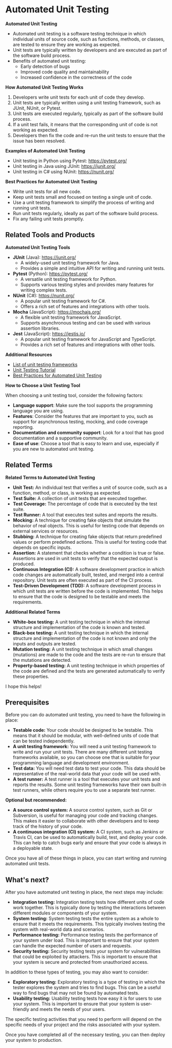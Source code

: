 # Automated Unit Testing

**Automated Unit Testing**

- Automated unit testing is a software testing technique in which individual units of source code, such as functions, methods, or classes, are tested to ensure they are working as expected.
- Unit tests are typically written by developers and are executed as part of the software build process.
- Benefits of automated unit testing:
  - Early detection of bugs
  - Improved code quality and maintainability
  - Increased confidence in the correctness of the code

**How Automated Unit Testing Works**

1. Developers write unit tests for each unit of code they develop.
2. Unit tests are typically written using a unit testing framework, such as JUnit, NUnit, or Pytest.
3. Unit tests are executed regularly, typically as part of the software build process.
4. If a unit test fails, it means that the corresponding unit of code is not working as expected.
5. Developers then fix the code and re-run the unit tests to ensure that the issue has been resolved.

**Examples of Automated Unit Testing**

- Unit testing in Python using Pytest: https://pytest.org/
- Unit testing in Java using JUnit: https://junit.org/
- Unit testing in C# using NUnit: https://nunit.org/

**Best Practices for Automated Unit Testing**

- Write unit tests for all new code.
- Keep unit tests small and focused on testing a single unit of code.
- Use a unit testing framework to simplify the process of writing and running unit tests.
- Run unit tests regularly, ideally as part of the software build process.
- Fix any failing unit tests promptly.

## Related Tools and Products

**Automated Unit Testing Tools**

- **JUnit** (Java): https://junit.org/
  - A widely-used unit testing framework for Java.
  - Provides a simple and intuitive API for writing and running unit tests.
- **Pytest** (Python): https://pytest.org/
  - A versatile unit testing framework for Python.
  - Supports various testing styles and provides many features for writing complex tests.
- **NUnit** (C#): https://nunit.org/
  - A popular unit testing framework for C#.
  - Offers a rich set of features and integrations with other tools.
- **Mocha** (JavaScript): https://mochajs.org/
  - A flexible unit testing framework for JavaScript.
  - Supports asynchronous testing and can be used with various assertion libraries.
- **Jest** (JavaScript): https://jestjs.io/
  - A popular unit testing framework for JavaScript and TypeScript.
  - Provides a rich set of features and integrations with other tools.

**Additional Resources**

- [List of unit testing frameworks](https://en.wikipedia.org/wiki/List_of_unit_testing_frameworks)
- [Unit Testing Tutorial](https://www.tutorialspoint.com/software_testing/unit_testing.htm)
- [Best Practices for Automated Unit Testing](https://www.guru99.com/unit-testing-best-practices.html)

**How to Choose a Unit Testing Tool**

When choosing a unit testing tool, consider the following factors:

- **Language support**: Make sure the tool supports the programming language you are using.
- **Features**: Consider the features that are important to you, such as support for asynchronous testing, mocking, and code coverage reporting.
- **Documentation and community support**: Look for a tool that has good documentation and a supportive community.
- **Ease of use**: Choose a tool that is easy to learn and use, especially if you are new to automated unit testing.

## Related Terms

**Related Terms to Automated Unit Testing**

- **Unit Test:** An individual test that verifies a unit of source code, such as a function, method, or class, is working as expected.
- **Test Suite:** A collection of unit tests that are executed together.
- **Test Coverage:** The percentage of code that is executed by the test suite.
- **Test Runner:** A tool that executes test suites and reports the results.
- **Mocking:** A technique for creating fake objects that simulate the behavior of real objects. This is useful for testing code that depends on external services or resources.
- **Stubbing:** A technique for creating fake objects that return predefined values or perform predefined actions. This is useful for testing code that depends on specific inputs.
- **Assertion:** A statement that checks whether a condition is true or false. Assertions are used in unit tests to verify that the expected output is produced.
- **Continuous Integration (CI):** A software development practice in which code changes are automatically built, tested, and merged into a central repository. Unit tests are often executed as part of the CI process.
- **Test-Driven Development (TDD):** A software development process in which unit tests are written before the code is implemented. This helps to ensure that the code is designed to be testable and meets the requirements.

**Additional Related Terms**

- **White-box testing:** A unit testing technique in which the internal structure and implementation of the code is known and tested.
- **Black-box testing:** A unit testing technique in which the internal structure and implementation of the code is not known and only the inputs and outputs are tested.
- **Mutation testing:** A unit testing technique in which small changes (mutations) are made to the code and the tests are re-run to ensure that the mutations are detected.
- **Property-based testing:** A unit testing technique in which properties of the code are defined and the tests are generated automatically to verify these properties.

I hope this helps!

## Prerequisites

Before you can do automated unit testing, you need to have the following in place:

- **Testable code:** Your code should be designed to be testable. This means that it should be modular, with well-defined units of code that can be tested independently.
- **A unit testing framework:** You will need a unit testing framework to write and run your unit tests. There are many different unit testing frameworks available, so you can choose one that is suitable for your programming language and development environment.
- **Test data:** You will need test data to test your code. This data should be representative of the real-world data that your code will be used with.
- **A test runner:** A test runner is a tool that executes your unit tests and reports the results. Some unit testing frameworks have their own built-in test runners, while others require you to use a separate test runner.

**Optional but recommended:**

- **A source control system:** A source control system, such as Git or Subversion, is useful for managing your code and tracking changes. This makes it easier to collaborate with other developers and to keep track of the history of your code.
- **A continuous integration (CI) system:** A CI system, such as Jenkins or Travis CI, can be used to automatically build, test, and deploy your code. This can help to catch bugs early and ensure that your code is always in a deployable state.

Once you have all of these things in place, you can start writing and running automated unit tests.

## What's next?

After you have automated unit testing in place, the next steps may include:

- **Integration testing:** Integration testing tests how different units of code work together. This is typically done by testing the interactions between different modules or components of your system.
- **System testing:** System testing tests the entire system as a whole to ensure that it meets the requirements. This typically involves testing the system with real-world data and scenarios.
- **Performance testing:** Performance testing tests the performance of your system under load. This is important to ensure that your system can handle the expected number of users and requests.
- **Security testing:** Security testing tests your system for vulnerabilities that could be exploited by attackers. This is important to ensure that your system is secure and protected from unauthorized access.

In addition to these types of testing, you may also want to consider:

- **Exploratory testing:** Exploratory testing is a type of testing in which the tester explores the system and tries to find bugs. This can be a useful way to find bugs that may not be found by automated tests.
- **Usability testing:** Usability testing tests how easy it is for users to use your system. This is important to ensure that your system is user-friendly and meets the needs of your users.

The specific testing activities that you need to perform will depend on the specific needs of your project and the risks associated with your system.

Once you have completed all of the necessary testing, you can then deploy your system to production.